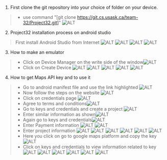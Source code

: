 1. First clone the git repository into your choice of folder on your device.
> - use command "[git clone https://git.cs.usask.ca/team-32/Project32.git]" 
![ALT](./images_readme/1.png)
2. Project32 installation process on android studio
> First install Android Studio from Internet
>![ALT](./images_readme/2.png) ![ALT](./images_readme/3.png) ![ALT](./images_readme/4.png) ![ALT](./images_readme/5.png)

3. How to make an emulator
> - Click on Device Manager on the write side of the window![ALT](./images_readme/6.png)
> - Click on Create Device ![ALT](./images_readme/7.png) ![ALT](./images_readme/8.png) ![ALT](./images_readme/9.png)
>   ![ALT](./images_readme/10.png) ![ALT](./images_readme/11.png)

4. How to get Maps API key and to use it
>   - Go to android manifest file and use the link highlighted ![ALT](./images_readme/12.png)
>   - Now follow the steps on the website ![ALT](./images_readme/13.png)
>  - Click on credentials page ![ALT](./images_readme/14.png) 
> - Agree to terms and conditions![ALT](./images_readme/15.png) 
> - Go to keys and credentials and create a project 
> ![ALT](./images_readme/16.png) 
> - Enter similar information as shown![ALT](./images_readme/17.png) 
> - Again go to keys and credentials![ALT](./images_readme/18.png) 
> - Enter Payment information ![ALT](./images_readme/19.png) 
> ![ALT](./images_readme/20.png) 
> - Enter project information ![ALT](./images_readme/21.png) 
> ![ALT](./images_readme/22.png) 
> ![ALT](./images_readme/22.png) 
> ![ALT](./images_readme/23.png) 
> ![ALT](./images_readme/24.png) 
> ![ALT](./images_readme/25.png)
> - Here you click on go to google maps platform and copy the key![ALT](./images_readme/26.png)
> - Click on keys and credentials to view information related to key ![ALT](./images_readme/27.png)
>![ALT](./images_readme/28.png)
>![ALT](./images_readme/29.png)
>![ALT](./images_readme/30.png)
>![ALT](./images_readme/31.png)
>![ALT](./images_readme/32.png)





